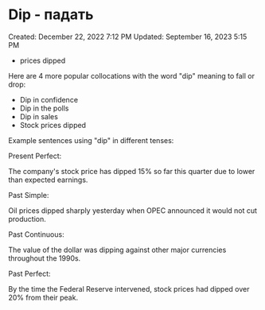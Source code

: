 # Dip - падать

Created: December 22, 2022 7:12 PM
Updated: September 16, 2023 5:15 PM

- prices dipped

Here are 4 more popular collocations with the word "dip" meaning to fall or drop:

- Dip in confidence
- Dip in the polls
- Dip in sales
- Stock prices dipped

Example sentences using "dip" in different tenses:

Present Perfect:

The company's stock price has dipped 15% so far this quarter due to lower than expected earnings.

Past Simple:

Oil prices dipped sharply yesterday when OPEC announced it would not cut production.

Past Continuous:

The value of the dollar was dipping against other major currencies throughout the 1990s.

Past Perfect:

By the time the Federal Reserve intervened, stock prices had dipped over 20% from their peak.
